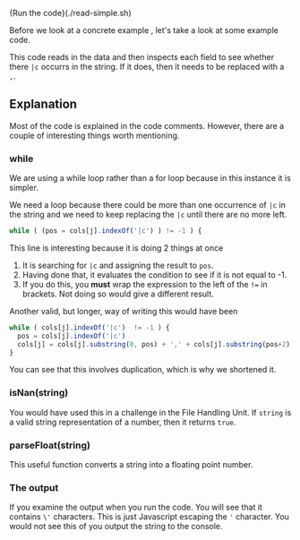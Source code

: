 {Run the code}(./read-simple.sh)

Before we look at a concrete example , let's take a look at some example code. 

This code reads in the data and then inspects each field to see whether there  `|c` occurrs in the string. If it does, then it needs to be replaced with a `,`.

## Explanation
Most of the code is explained in the code comments. However, there are a couple of interesting things worth mentioning.

### while
We are using a while loop rather than a for loop because in this instance it is simpler. 

We need a loop because there could be more than one occurrence of `|c` in the string and we need to keep replacing the `|c` until there are no more left.

```javascript
while ( (pos = cols[j].indexOf('|c') ) != -1 ) {
```

This line is interesting because it is doing 2 things at once

1. It is searching for `|c` and assigning the result to `pos`.
1. Having done that, it evaluates the condition to see if it is not equal to -1.
1. If you do this, you **must** wrap the expression to the left of the `!=` in brackets. Not doing so would give a different result.

Another valid, but longer, way of writing this would have been

```javascript
while ( cols[j].indexOf('|c')  != -1 ) {
  pos = cols[j].indexOf('|c')
  cols[j] = cols[j].substring(0, pos) + ',' + cols[j].substring(pos+2)
}
```

You can see that this involves duplication, which is why we shortened it.

### isNan(string)
You would have used this in a challenge in the File Handling Unit. If `string` is a valid string representation of a number, then it returns `true`.

### parseFloat(string)
This useful function converts a string into a floating point number.

### The output
If you examine the output when you run the code. You will see that it contains `\'` characters. This is just Javascript escaping the `'` character. You would not see this of you output the string to the console.

